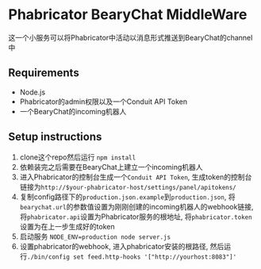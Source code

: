 # Phabricator BearyChat MiddleWare

这一个小服务可以将Phabricator中活动以消息形式推送到BearyChat的channel中

## Requirements

- Node.js
- Phabricator的admin权限以及一个Conduit API Token
- 一个BearyChat的incoming机器人

## Setup instructions

1. clone这个repo然后运行 `npm install`
2. 依赖装完之后需要在BearyChat上建立一个incoming机器人
3. 进入Phabricator的控制台生成一个`Conduit API Token`, 生成token的控制台链接为`http://$your-phabricator-host/settings/panel/apitokens/`
4. 复制config路径下的`production.json.example`到`production.json`, 将`bearychat.url`的参数值设置为刚刚创建的incoming机器人的webhook链接, 将`phabricator.api`设置为Phabricator服务的根地址, 将`phabricator.token`设置为在上一步生成好的token
5. 启动服务 `NODE_ENV=production node server.js`
6. 设置phabricator的webhook, 进入phabricator安装的根路径, 然后运行`./bin/config set feed.http-hooks '["http://yourhost:8083"]'`